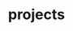 ---
layout: resume_section
title: projects
items:
  - date: September 2019
    title: Exhibitor Look-Up Web App for Grace Hopper 2019
    title_icon: 
    title_link: 
    subtitle: Web Development, HTML/CSS/JavaScript, DataTables, Python, Google Knowledge Graph API
    subtitle_icon: 
    subtitle_link:
    description:
      - Built a website to support look-up of company data with Google Knowledge Graph API, with over 50 views daily according to Google Analytics

  - date: March 2019
    title: Sentence Predictor with Long-Short Term Memory (LSTM)
    title_icon: 
    title_link: 
    subtitle: Machine Learning, PyTorch
    subtitle_icon: 
    subtitle_link:
    description:
      - Built a LSTM encoder-decoder in PyTorch to predict the next sentence given the first, achieving 20% correctness

  - date: February 2019
    title: Face Detector from the Viola-Jones Paper
    title_icon: 
    title_link: 
    subtitle: Machine Learning, Python
    subtitle_icon: 
    subtitle_link:
    description:
      - Built Haar Filters, AdaBoost, and Cascading to classify faces; Trained on 4000 images and achieved 32% accuracy

  - date: June 2016 to August 2016
    title: Smart Luggage Case "Bon Voyage" with Auto-Brake
    title_icon: 
    title_link: 
    subtitle: Arduino, 3D Printing (Rhino), Android App Development
    subtitle_icon: 
    subtitle_link:
    description:
      - Built an auto-brake system with 3D-printed wheel locks, touch sensors, and Arduino; Won Fabrication Lab Honor
---
